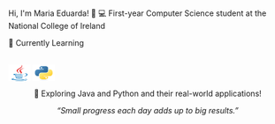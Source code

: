 Hi, I'm Maria Eduarda! 👋
💻 First-year Computer Science student at the National College of Ireland

🚀 Currently Learning
<div style="display: inline_block"><br> <img align="center" alt="Maria-Java" height="30" width="40" src="https://raw.githubusercontent.com/devicons/devicon/master/icons/java/java-original.svg"> <img align="center" alt="Maria-Python" height="30" width="40" src="https://raw.githubusercontent.com/devicons/devicon/master/icons/python/python-original.svg"> </div>
<div align="center"> <p>🌟 Exploring Java and Python and their real-world applications!</p> <p><em>“Small progress each day adds up to big results.”</em></p> </div>
